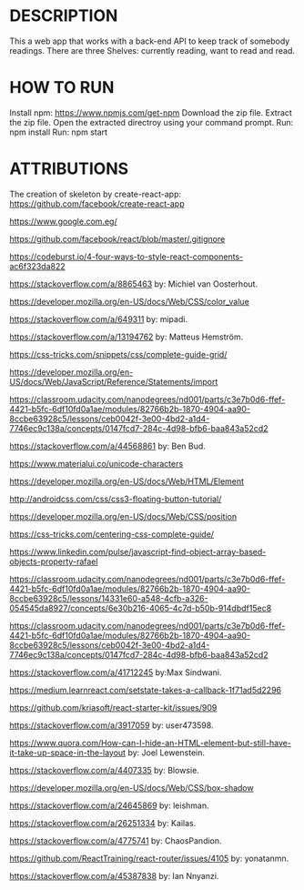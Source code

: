 DESCRIPTION
===========

This a web app that works with a back-end API to keep track of somebody readings.
There are three Shelves: currently reading, want to read and read.

HOW TO RUN
==========

Install npm: https://www.npmjs.com/get-npm
Download the zip file.
Extract the zip file.
Open the extracted directroy using your command prompt.
Run: npm install
Run: npm start

ATTRIBUTIONS
============

The creation of skeleton by create-react-app: https://github.com/facebook/create-react-app

https://www.google.com.eg/

https://github.com/facebook/react/blob/master/.gitignore

https://codeburst.io/4-four-ways-to-style-react-components-ac6f323da822

https://stackoverflow.com/a/8865463 by: Michiel van Oosterhout.

https://developer.mozilla.org/en-US/docs/Web/CSS/color_value

https://stackoverflow.com/a/649311 by: mipadi.

https://stackoverflow.com/a/13194762 by: Matteus Hemström.

https://css-tricks.com/snippets/css/complete-guide-grid/

https://developer.mozilla.org/en-US/docs/Web/JavaScript/Reference/Statements/import

https://classroom.udacity.com/nanodegrees/nd001/parts/c3e7b0d6-ffef-4421-b5fc-6df10fd0a1ae/modules/82766b2b-1870-4904-aa90-8ccbe63928c5/lessons/ceb0042f-3e00-4bd2-a1d4-7746ec9c138a/concepts/0147fcd7-284c-4d98-bfb6-baa843a52cd2

https://stackoverflow.com/a/44568861 by: Ben Bud.

https://www.materialui.co/unicode-characters

https://developer.mozilla.org/en-US/docs/Web/HTML/Element

http://androidcss.com/css/css3-floating-button-tutorial/

https://developer.mozilla.org/en-US/docs/Web/CSS/position

https://css-tricks.com/centering-css-complete-guide/

https://www.linkedin.com/pulse/javascript-find-object-array-based-objects-property-rafael

https://classroom.udacity.com/nanodegrees/nd001/parts/c3e7b0d6-ffef-4421-b5fc-6df10fd0a1ae/modules/82766b2b-1870-4904-aa90-8ccbe63928c5/lessons/14331e60-a548-4cfb-a326-054545da8927/concepts/6e30b216-4065-4c7d-b50b-914dbdf15ec8

https://classroom.udacity.com/nanodegrees/nd001/parts/c3e7b0d6-ffef-4421-b5fc-6df10fd0a1ae/modules/82766b2b-1870-4904-aa90-8ccbe63928c5/lessons/ceb0042f-3e00-4bd2-a1d4-7746ec9c138a/concepts/0147fcd7-284c-4d98-bfb6-baa843a52cd2

https://stackoverflow.com/a/41712245 by:Max Sindwani.

https://medium.learnreact.com/setstate-takes-a-callback-1f71ad5d2296

https://github.com/kriasoft/react-starter-kit/issues/909

https://stackoverflow.com/a/3917059 by: user473598.

https://www.quora.com/How-can-I-hide-an-HTML-element-but-still-have-it-take-up-space-in-the-layout by: Joel Lewenstein.

https://stackoverflow.com/a/4407335 by: Blowsie.

https://developer.mozilla.org/en-US/docs/Web/CSS/box-shadow

https://stackoverflow.com/a/24645869 by: leishman.

https://stackoverflow.com/a/26251334 by: Kailas.

https://stackoverflow.com/a/4775741 by: ChaosPandion.

https://github.com/ReactTraining/react-router/issues/4105 by: yonatanmn.

https://stackoverflow.com/a/45387838 by: Ian Nnyanzi.
